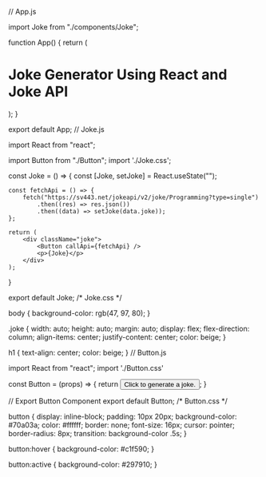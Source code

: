 // App.js

import Joke from "./components/Joke";

function App() {
	return (
		<div className="App">
			<h1>Joke Generator Using React and Joke API</h1>
			<Joke/>
		</div>
	);
}

export default App;
// Joke.js

import React from "react";

import Button from "./Button";
import './Joke.css';

const Joke = () => {
	const [Joke, setJoke] = React.useState("");

	const fetchApi = () => {
		fetch("https://sv443.net/jokeapi/v2/joke/Programming?type=single")
			.then((res) => res.json())
			.then((data) => setJoke(data.joke));
	};

	return (
		<div className="joke">
			<Button callApi={fetchApi} /> 
			<p>{Joke}</p> 
		</div>
	);
}

export default Joke;
/* Joke.css */

body {
	background-color: rgb(47, 97, 80);
}

.joke {
	width: auto;
	height: auto;
	margin: auto;
	display: flex;
	flex-direction: column;
	align-items: center;
	justify-content: center;
	color: beige;
}

h1 {
	text-align: center;
	color: beige;
}
// Button.js

import React from "react";
import './Button.css'

const Button = (props) => {
	return <button onClick={props.callApi}>
		Click to generate a joke.
	</button>;
}

// Export Button Component
export default Button;
/* Button.css */

button {
	display: inline-block;
	padding: 10px 20px;
	background-color: #70a03a;
	color: #ffffff;
	border: none;
	font-size: 16px;
	cursor: pointer;
	border-radius: 8px;
	transition: background-color .5s;
}

button:hover {
	background-color: #c1f590;
}

button:active {
	background-color: #297910;
}
